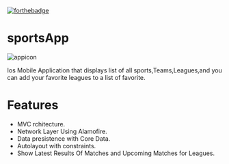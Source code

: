 [![forthebadge](https://forthebadge.com/images/badges/made-with-swift.svg)](https://forthebadge.com)
# sportsApp
![appicon](https://https://github.com/OlaAbaza/sportApp.git/blob/master/ic_app.png)

Ios Mobile Application that displays list of all sports,Teams,Leagues,and you can add your favorite leagues to a 
list of favorite. 

# Features
* MVC rchitecture.
* Network Layer Using Alamofire.
* Data presistence with Core Data.
* Autolayout with constraints.
* Show Latest Results Of Matches and Upcoming Matches for Leagues.

